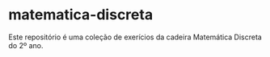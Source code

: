 # matematica-discreta
Este repositório é uma coleção de exerícios da cadeira Matemática Discreta do 2º ano.
